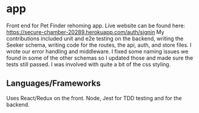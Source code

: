 # app
Front end for Pet Finder rehoming app.
Live website can be found here:
https://secure-chamber-20289.herokuapp.com/auth/signin
My contributions included unit and e2e testing on the backend, writing the Seeker schema, writing code for the routes, the api, auth, and store files. I wrote our error handling and middleware. I fixed some naming issues we found in some of the other schemas so I updated those and made sure the tests still passed. I was involved with quite a bit of the css styling. 

## Languages/Frameworks
Uses React/Redux on the front. Node, Jest for TDD testing and for the backend.
